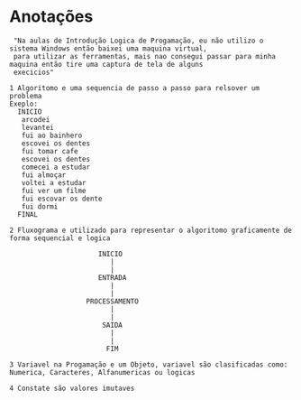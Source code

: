 #    Anotações 


     "Na aulas de Introdução Logica de Progamação, eu não utilizo o sistema Windows então baixei uma maquina virtual,
     para utilizar as ferramentas, mais nao consegui passar para minha maquina então tire uma captura de tela de alguns
     execicios"
     
    1 Algoritomo e uma sequencia de passo a passo para relsover um problema
    Exeplo:
      INICIO
       arcodei
       levantei 
       fui ao bainhero
       escovei os dentes
       fui tomar cafe 
       escovei os dentes
       comecei a estudar 
       fui almoçar
       voltei a estudar
       fui ver um filme 
       fui escovar os dente 
       fui dormi
      FINAL
      
    2 Fluxograma e utilizado para representar o algoritomo graficamente de forma sequencial e logica
    
                          INICIO
                             |
                             |
                          ENTRADA
                             |
                             |
                       PROCESSAMENTO
                             |
                             |
                           SAIDA
                             |
                             |
                            FIM
    
    3 Variavel na Progamação e um Objeto, variavel são clasificadas como: Numerica, Caracteres, Alfanumericas ou logicas
    
    4 Constate são valores imutaves
                       
                       
                       
                   
     
  
